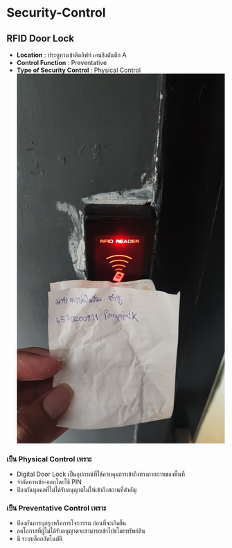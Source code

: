 # Security-Control  
## RFID Door Lock
- **Location** : ประตูทางเข้าติดลิฟท์ เคนชิงตันตึก A
- **Control Function** : Preventative
- **Type of Security Control** : Physical Control
![activity](assets_security-control/IMG_20250315_173827.jpg)

### เป็น Physical Control เพราะ
- Digital Door Lock เป็นอุปกรณ์ที่ใช้ควบคุมการเข้าถึงทางกายภาพของพื้นที่
- จำกัดการเข้า-ออกโดยใช้ PIN
- ป้องกันบุคคลที่ไม่ได้รับอนุญาตไม่ให้เข้าถึงสถานที่สำคัญ

### เป็น Preventative Control เพราะ
- ป้องกันการบุกรุกหรือการโจรกรรม ก่อนที่จะเกิดขึ้น
- ลดโอกาสที่ผู้ไม่ได้รับอนุญาตจะสามารถเข้าไปขโมยทรัพย์สิน
- มี ระบบล็อกอัตโนมัติ

